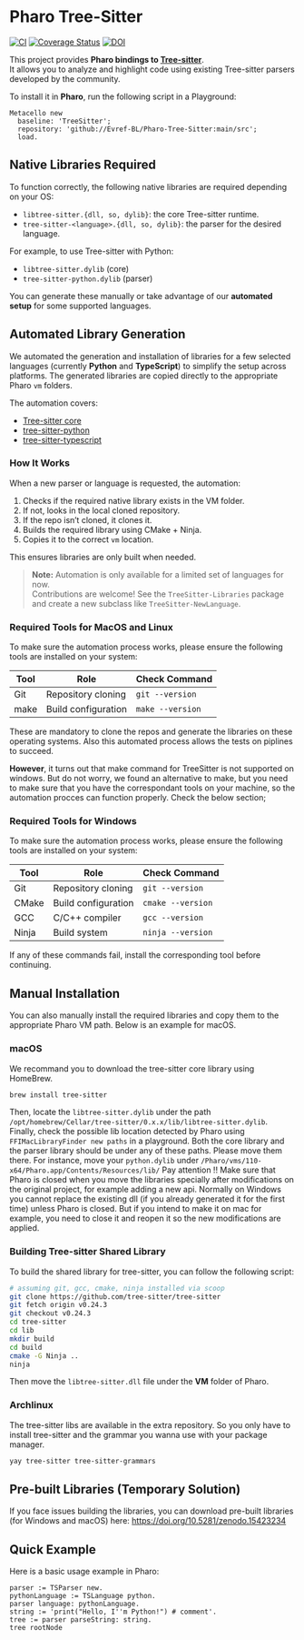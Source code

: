 # Pharo Tree-Sitter

[![CI](https://github.com/Evref-BL/Pharo-Tree-Sitter/actions/workflows/ci.yml/badge.svg)](https://github.com/Evref-BL/Pharo-Tree-Sitter/actions/workflows/ci.yml)
[![Coverage Status](https://coveralls.io/repos/github/Evref-BL/Pharo-Tree-Sitter/badge.svg?branch=main)](https://coveralls.io/github/Evref-BL/Pharo-Tree-Sitter?branch=main)
[![DOI](https://zenodo.org/badge/843819305.svg)](https://doi.org/10.5281/zenodo.15089053)

This project provides **Pharo bindings to [Tree-sitter](https://tree-sitter.github.io/tree-sitter/)**.  
It allows you to analyze and highlight code using existing Tree-sitter parsers developed by the community.

To install it in **Pharo**, run the following script in a Playground:

```smalltalk
Metacello new
  baseline: 'TreeSitter';
  repository: 'github://Evref-BL/Pharo-Tree-Sitter:main/src';
  load.
```

## Native Libraries Required

To function correctly, the following native libraries are required depending on your OS:

- `libtree-sitter.{dll, so, dylib}`: the core Tree-sitter runtime.
- `tree-sitter-<language>.{dll, so, dylib}`: the parser for the desired language.

For example, to use Tree-sitter with Python:

- `libtree-sitter.dylib` (core)
- `tree-sitter-python.dylib` (parser)

You can generate these manually or take advantage of our **automated setup** for some supported languages.

## Automated Library Generation

We automated the generation and installation of libraries for a few selected languages (currently **Python** and **TypeScript**) to simplify the setup across platforms. The generated libraries are copied directly to the appropriate Pharo `vm` folders.

The automation covers:

- [Tree-sitter core](https://github.com/tree-sitter/tree-sitter)
- [tree-sitter-python](https://github.com/tree-sitter/tree-sitter-python)
- [tree-sitter-typescript](https://github.com/tree-sitter/tree-sitter-typescript)

### How It Works

When a new parser or language is requested, the automation:

1. Checks if the required native library exists in the VM folder.
2. If not, looks in the local cloned repository.
3. If the repo isn’t cloned, it clones it.
4. Builds the required library using CMake + Ninja.
5. Copies it to the correct `vm` location.

This ensures libraries are only built when needed.

> **Note:** Automation is only available for a limited set of languages for now.  
> Contributions are welcome! See the `TreeSitter-Libraries` package and create a new subclass like `TreeSitter-NewLanguage`.

### Required Tools for MacOS and Linux

To make sure the automation process works, please ensure the following tools are installed on your system:

| Tool   | Role                              | Check Command         |
|--------|-----------------------------------|------------------------|
| Git    | Repository cloning                | `git --version`        |
| make  | Build configuration               | `make --version`      |

These are mandatory to clone the repos and generate the libraries on these operating systems.
Also this automated process allows the tests on piplines to succeed.

**However**, it turns out that make command for TreeSitter is not supported on windows. 
But do not worry, we found an alternative to make, but you need to make sure that you have the correspondant tools on your machine, so the automation procces can function properly.
Check the below section;

### Required Tools for Windows

To make sure the automation process works, please ensure the following tools are installed on your system:

| Tool   | Role                              | Check Command         |
|--------|-----------------------------------|------------------------|
| Git    | Repository cloning                | `git --version`        |
| CMake  | Build configuration               | `cmake --version`      |
| GCC    | C/C++ compiler                    | `gcc --version`        |
| Ninja  | Build system                      | `ninja --version`      |

If any of these commands fail, install the corresponding tool before continuing.

## Manual Installation

You can also manually install the required libraries and copy them to the appropriate Pharo VM path. Below is an example for macOS.

### macOS

We recommand you to download the tree-sitter core library using HomeBrew.

```sh
brew install tree-sitter
``` 

Then, locate the `libtree-sitter.dylib` under the path `/opt/homebrew/Cellar/tree-sitter/0.x.x/lib/libtree-sitter.dylib`.
Finally, check the possible lib location detected by Pharo using `FFIMacLibraryFinder new paths` in a playground. 
Both the core library and the parser library should be under any of these paths. Please move them there.
For instance, move your `python.dylib` under `/Pharo/vms/110-x64/Pharo.app/Contents/Resources/lib/`
Pay attention !! Make sure that Pharo is closed when you move the libraries specially after modifications on the original project, for example adding a new api. 
Normally on Windows you cannot replace the existing dll (if you already generated it for the first time) unless Pharo is closed. But if you intend to make it on mac for example, you need to close it and reopen it so the new modifications are applied. 

### Building Tree-sitter Shared Library

To build the shared library for tree-sitter, you can follow the following script:

```sh
# assuming git, gcc, cmake, ninja installed via scoop
git clone https://github.com/tree-sitter/tree-sitter
git fetch origin v0.24.3
git checkout v0.24.3
cd tree-sitter
cd lib
mkdir build
cd build
cmake -G Ninja ..
ninja
```

Then move the `libtree-sitter.dll` file under the **VM** folder of Pharo.

### Archlinux

The tree-sitter libs are available in the extra repository.
So you only have to install tree-sitter and the grammar you wanna use with your package manager.

```sh
yay tree-sitter tree-sitter-grammars
```

## Pre-built Libraries (Temporary Solution)

If you face issues building the libraries, you can download pre-built libraries (for Windows and macOS) here:
https://doi.org/10.5281/zenodo.15423234

## Quick Example

Here is a basic usage example in Pharo:
```st
parser := TSParser new.
pythonLanguage := TSLanguage python.
parser language: pythonLanguage.
string := 'print("Hello, I''m Python!") # comment'.
tree := parser parseString: string.
tree rootNode
```
